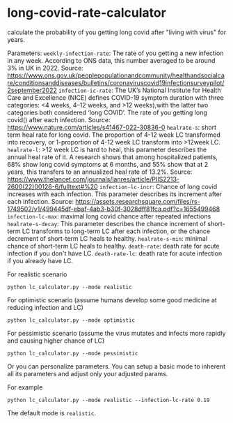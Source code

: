 # long-covid-rate-calculator

calculate the probability of you getting long covid after "living with virus" for years. 

Parameters:
    ``weekly-infection-rate``: The rate of you getting a new infection in any week. According to ONS data, this number averaged to be around 3% in UK in 2022. 
    Source: https://www.ons.gov.uk/peoplepopulationandcommunity/healthandsocialcare/conditionsanddiseases/bulletins/coronaviruscovid19infectionsurveypilot/2september2022
    ``infection-ic-rate``: The UK’s National Institute for Health Care and Excellence (NICE) defines COVID-19 symptom duration with three categories: <4 weeks, 4–12 weeks, and >12 weeks),with the latter two categories both considered ‘long COVID’. The rate of you getting long covid() after each infection. 
    Source: https://www.nature.com/articles/s41467-022-30836-0
    ``healrate-s``: short term heal rate for long covid. The proportion of 4-12 week LC transformed into recovery, or 1-proportion of 4-12 week LC transform into >12week LC. 
    ``healrate-l``: >12 week LC is hard to heal, this parameter describes the annual heal rate of it. A research shows that among hospitalized patients, 68% show long covid symptoms at 6 months, and 55% show that at 2 years, this transfers to an annualized heal rate of 13.2%. 
    Source: https://www.thelancet.com/journals/lanres/article/PIIS2213-2600(22)00126-6/fulltext#%20 
    ``infection-lc-incr``: Chance of long covid increases with each infection. This parameter describes its increment after each infection.
    Source: https://assets.researchsquare.com/files/rs-1749502/v1/499445df-ebaf-4ab3-b30f-3028dff81fca.pdf?c=1655499468
    ``infection-lc-max``: maximal long covid chance after repeated infections
    ``healrate-s-decay``: This parameter describes the chance increment of short-term LC transforms to long-term LC after each infection, or the chance decrement of short-term LC heals to healthy.
    ``healrate-s-min``: minimal chance of short-term LC heals to healthy.
    ``death-rate``: death rate for acute infection if you don't have LC.
    ``death-rate-lc``: death rate for acute infection if you already have LC.

For realistic scenario

``python lc_calculator.py --mode realistic``

For optimistic scenario (assume humans develop some good medicine at reducing infection and LC)

``python lc_calculator.py --mode optimistic``

For pessimistic scenario (assume the virus mutates and infects more rapidly and causing higher chance of LC)

``python lc_calculator.py --mode pessimistic``

Or you can personalize parameters. You can setup a basic mode to inherent all its parameters and adjust only your adjusted params. 

For example

``python lc_calculator.py --mode realistic --infection-lc-rate 0.19``

The default mode is ``realistic``.